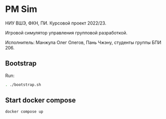 <h1> PM Sim </h1>

НИУ ВШЭ, ФКН, ПИ. Курсовой проект 2022/23.

Игровой симулятор управления групповой разработкой.

Исполнитель: Манжула Олег Олегов, Пань Чжэну, студенты группы БПИ 206.

## Bootstrap

Run:

```bash
. ./bootstrap.sh
```

## Start docker compose

```bash
docker compose up
```
